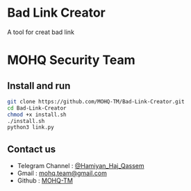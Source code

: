 # Bad Link Creator
A tool for creat bad link
# MOHQ Security Team

## Install and run
```bash
git clone https://github.com/MOHQ-TM/Bad-Link-Creator.git
cd Bad-Link-Creator
chmod +x install.sh
./install.sh
python3 link.py
```

## Contact us
- Telegram Channel : [@Hamiyan_Haj_Qassem](https://t.me/Hamiyan_Haj_Qassem)
- Gmail : [mohq.team@gmail.com](mailto:mohq.team@gmail.com)
- Github : [MOHQ-TM](https://github.com/MOHQ-TM)
